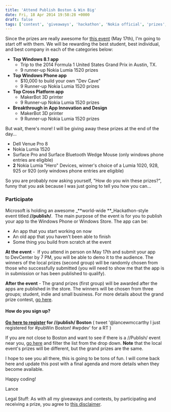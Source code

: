 ```yaml
---
title: 'Attend Publish Boston & Win Big'
date: Fri, 18 Apr 2014 19:58:28 +0000
draft: false
tags: ['contest', 'giveaways', 'hackathon', 'Nokia official', 'prizes', 'publish windows', 'resources', 'win8dev', 'windows phone', 'windows phone 8.1', 'wpdev']
---
```


Since the prizes are really awesome for [this event](https://publishwindows.com/view/dbf025303ff74739bee936fbfa69cc4c) (May 17th), I'm going to start off with them. We will be rewarding the best student, best individual, and best company in each of the categories below:

*   **Top Windows 8.1 app**
    *   Trip to the 2014 Formula 1 United States Grand Prix in Austin, TX.
    *   9 runner-up Nokia Lumia 1520 prizes
*   **Top Windows Phone app**
    *   $10,000 to build your own "Dev Cave"
    *   9 Runner-up Nokia Lumia 1520 prizes
*   **Top Cross Platform app**
    *   MakerBot 3D printer
    *   9 Runner-up Nokia Lumia 1520 prizes
*   **Breakthrough in App Innovation and Design**
    *   MakerBot 3D printer
    *   9 Runner-up Nokia Lumia 1520 prizes

But wait, there's more! I will be giving away these prizes at the end of the day...

*   Dell Venue Pro 8
*   Nokia Lumia 1520
*   Surface Pro and Surface Bluetooth Wedge Mouse (only windows phone entries are eligible)
*   **2** Nokia Lumia "Hero" Devices, winner's choice of a Lumia 1020, 928, 925 or 920 (only windows phone entries are eligible)

So you are probably now asking yourself, "How do you win these prizes?", funny that you ask because I was just going to tell you how you can...

### Participate

Microsoft is holding an awesome _**world-wide **_Hackathon-style event titled **//publish/**.  The main purpose of the event is for you to publish your app to the Windows Phone or Windows Store. The app can be:

*   An app that you start working on now
*   An old app that you haven't been able to finish
*   Some thing you build from scratch at the event

**At the event** -  If you attend in person on May 17th and submit your app to DevCenter by 7 PM, you will be able to demo it to the audience. The winners of the local prizes (second group) will be randomly chosen from those who successfully submitted (you will need to show me that the app is in submission or has been published to qualify).

**After the event** - The grand prizes (first group) will be awarded after the apps are published in the store. The winners will be chosen from three groups; student, indie and small business. For more details about the grand prize contest, [go here](https://publishwindows.com/Contest).

#### How do you sign up?

**[Go here to register](https://publishwindows.com/view/dbf025303ff74739bee936fbfa69cc4c) for //publish/ Boston** ( tweet '@lancewmccarthy I just registered for #pubWin Boston! #wpdev' for a RT )

If you are not close to Boston and want to see if there is a //Publish/ event near you, [go here](https://publishwindows.com/) and filter the list from the drop down. **Note** that the local event's prizes will be different, but the grand prizes are the same.

I hope to see you all there, this is going to be tons of fun. I will come back here and update this post with a final agenda and more details when they become available.

Happy coding!

Lance

Legal Stuff: As with all my giveaways and contests, by participating and receiving a prize, you agree to [this disclaimer](http://nokiawpdev.wordpress.com/resources/prizes-and-winnings-disclaimer/).